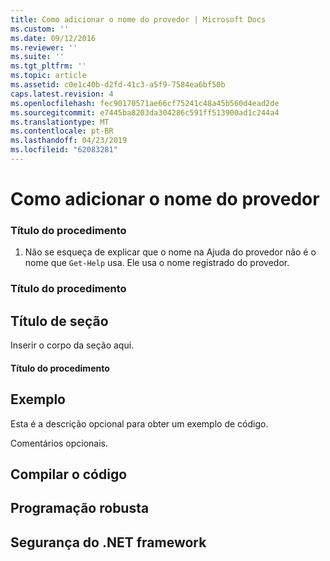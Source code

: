 ```yaml
---
title: Como adicionar o nome do provedor | Microsoft Docs
ms.custom: ''
ms.date: 09/12/2016
ms.reviewer: ''
ms.suite: ''
ms.tgt_pltfrm: ''
ms.topic: article
ms.assetid: c0e1c40b-d2fd-41c3-a5f9-7584ea6bf50b
caps.latest.revision: 4
ms.openlocfilehash: fec90170571ae66cf75241c48a45b560d4ead2de
ms.sourcegitcommit: e7445ba8203da304286c591ff513900ad1c244a4
ms.translationtype: MT
ms.contentlocale: pt-BR
ms.lasthandoff: 04/23/2019
ms.locfileid: "62083281"
---
```

# <a name="how-to-add-the-provider-name"></a>Como adicionar o nome do provedor

### <a name="procedure-title"></a>Título do procedimento

1. Não se esqueça de explicar que o nome na Ajuda do provedor não é o nome que `Get-Help` usa. Ele usa o nome registrado do provedor.

### <a name="procedure-title"></a>Título do procedimento

## <a name="section-heading"></a>Título de seção

 Inserir o corpo da seção aqui.

#### <a name="procedure-title"></a>Título do procedimento

## <a name="example"></a>Exemplo

 Esta é a descrição opcional para obter um exemplo de código.

<!-- TODO!!!: review snippet reference  [!CODE [Microsoft.Win32.RegistryKey#4](Microsoft.Win32.RegistryKey#4)]  -->

 Comentários opcionais.

## <a name="compiling-the-code"></a>Compilar o código

## <a name="robust-programming"></a>Programação robusta

## <a name="net-framework-security"></a>Segurança do .NET framework